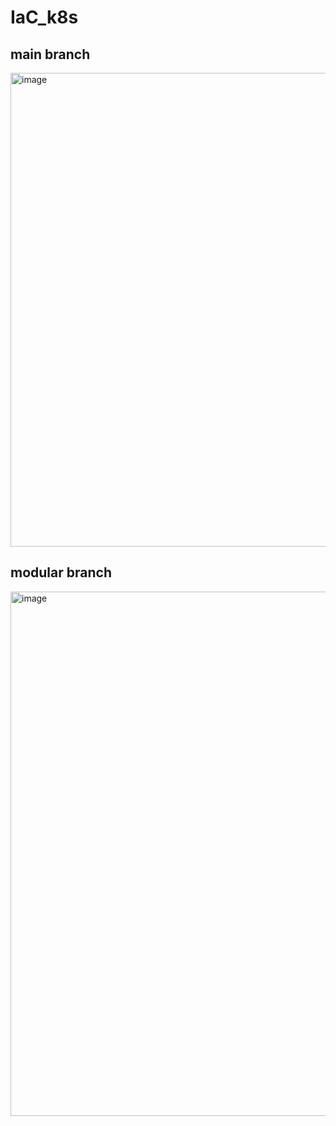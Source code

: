 # IaC_k8s


## main branch

<img width="758" alt="image" src="https://github.com/user-attachments/assets/89bc2dfb-a971-4aef-a652-d77f42c36d67">

## modular branch


<img width="839" alt="image" src="https://github.com/user-attachments/assets/b6ba4442-77e1-46f2-9c76-c058afe6566e">

